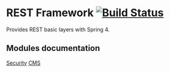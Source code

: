 # REST Framework [![Build Status](https://travis-ci.org/Daeliin/rest-framework.svg?branch=master)](https://travis-ci.org/Daeliin/rest-framework)


Provides REST basic layers with Spring 4.

## Modules documentation
[Security](https://github.com/Daeliin/rest-framework/wiki/Module-:-security)
[CMS](https://github.com/Daeliin/rest-framework/wiki/Module-:-cms)
